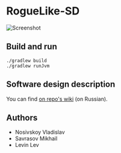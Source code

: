 # RogueLike-SD


![Screenshot](https://user-images.githubusercontent.com/46925621/182124956-dd533f90-d23a-4eff-85ee-d21fb9c89e35.png)

## Build and run
```
./gradlew build
./gradlew runJvm
```

## Software design description

You can find [on repo's wiki](https://github.com/vladnosiv/RogueLike-SD/wiki) (on Russian).


## Authors

* Nosivskoy Vladislav
* Savrasov Mikhail
* Levin Lev
